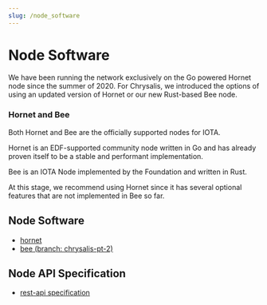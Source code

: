 ```yaml
---
slug: /node_software
---
```


# Node Software

We have been running the network exclusively on the Go powered Hornet node since the summer of 2020. For Chrysalis, we introduced the options of using an updated version of Hornet or our new Rust-based Bee node.

### Hornet and Bee

Both Hornet and Bee are the officially supported nodes for IOTA.

Hornet is an EDF-supported community node written in Go and has already proven itself to be a stable and performant implementation. 

Bee is an IOTA Node implemented by the Foundation and written in Rust.

At this stage, we recommend using Hornet since it has several optional features that are not implemented in Bee so far.

## Node Software

- [hornet](https://hornet.docs.iota.org)
- [bee (branch: chrysalis-pt-2)](https://github.com/iotaledger/bee/tree/chrysalis-pt-2)

## Node API Specification

- [rest-api specification](https://editor.swagger.io/?url=https://raw.githubusercontent.com/rufsam/protocol-rfcs/master/text/0026-rest-api/rest-api.yaml)

